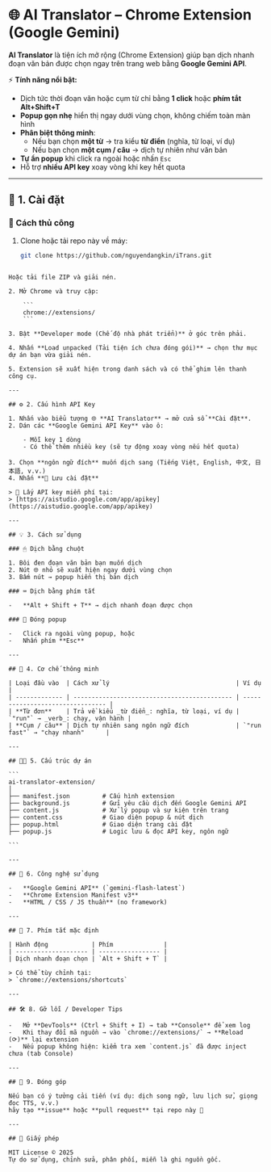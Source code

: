 # 🌐 AI Translator – Chrome Extension (Google Gemini)

**AI Translator** là tiện ích mở rộng (Chrome Extension) giúp bạn dịch nhanh đoạn văn bản được chọn ngay trên trang web bằng **Google Gemini API**.

⚡ **Tính năng nổi bật:**

-   Dịch tức thời đoạn văn hoặc cụm từ chỉ bằng **1 click** hoặc **phím tắt Alt+Shift+T**
-   **Popup gọn nhẹ** hiển thị ngay dưới vùng chọn, không chiếm toàn màn hình
-   **Phân biệt thông minh**:
    -   Nếu bạn chọn **một từ** → tra kiểu **từ điển** (nghĩa, từ loại, ví dụ)
    -   Nếu bạn chọn **một cụm / câu** → dịch tự nhiên như văn bản
-   **Tự ẩn popup** khi click ra ngoài hoặc nhấn `Esc`
-   Hỗ trợ **nhiều API key** xoay vòng khi key hết quota

---

## 🧩 1. Cài đặt

### 🔹 Cách thủ công

1. Clone hoặc tải repo này về máy:
    ```bash
    git clone https://github.com/nguyendangkin/iTrans.git
    ```

````

Hoặc tải file ZIP và giải nén.

2. Mở Chrome và truy cập:

    ```
    chrome://extensions/
    ```

3. Bật **Developer mode (Chế độ nhà phát triển)** ở góc trên phải.

4. Nhấn **Load unpacked (Tải tiện ích chưa đóng gói)** → chọn thư mục dự án bạn vừa giải nén.

5. Extension sẽ xuất hiện trong danh sách và có thể ghim lên thanh công cụ.

---

## ⚙️ 2. Cấu hình API Key

1. Nhấn vào biểu tượng 🌐 **AI Translator** → mở cửa sổ **Cài đặt**.
2. Dán các **Google Gemini API Key** vào ô:

    - Mỗi key 1 dòng
    - Có thể thêm nhiều key (sẽ tự động xoay vòng nếu hết quota)

3. Chọn **ngôn ngữ đích** muốn dịch sang (Tiếng Việt, English, 中文, 日本語, v.v.)
4. Nhấn **💾 Lưu cài đặt**

> 🔑 Lấy API key miễn phí tại:
> [https://aistudio.google.com/app/apikey](https://aistudio.google.com/app/apikey)

---

## 💡 3. Cách sử dụng

### 🖱 Dịch bằng chuột

1. Bôi đen đoạn văn bản bạn muốn dịch
2. Nút 🌐 nhỏ sẽ xuất hiện ngay dưới vùng chọn
3. Bấm nút → popup hiển thị bản dịch

### ⌨️ Dịch bằng phím tắt

-   **Alt + Shift + T** → dịch nhanh đoạn được chọn

### 🧭 Đóng popup

-   Click ra ngoài vùng popup, hoặc
-   Nhấn phím **Esc**

---

## 🧠 4. Cơ chế thông minh

| Loại đầu vào  | Cách xử lý                                   | Ví dụ                            |
| ------------- | -------------------------------------------- | -------------------------------- |
| **Từ đơn**    | Trả về kiểu _từ điển_: nghĩa, từ loại, ví dụ | `"run"` → _verb_: chạy, vận hành |
| **Cụm / câu** | Dịch tự nhiên sang ngôn ngữ đích             | `"run fast"` → "chạy nhanh"      |

---

## 🧑‍💻 5. Cấu trúc dự án

```
ai-translator-extension/
│
├── manifest.json         # Cấu hình extension
├── background.js         # Gửi yêu cầu dịch đến Google Gemini API
├── content.js            # Xử lý popup và sự kiện trên trang
├── content.css           # Giao diện popup & nút dịch
├── popup.html            # Giao diện trang cài đặt
├── popup.js              # Logic lưu & đọc API key, ngôn ngữ

```

---

## 🧰 6. Công nghệ sử dụng

-   **Google Gemini API** (`gemini-flash-latest`)
-   **Chrome Extension Manifest v3**
-   **HTML / CSS / JS thuần** (no framework)

---

## 🚀 7. Phím tắt mặc định

| Hành động            | Phím              |
| -------------------- | ----------------- |
| Dịch nhanh đoạn chọn | `Alt + Shift + T` |

> Có thể tùy chỉnh tại:
> `chrome://extensions/shortcuts`

---

## 🛠 8. Gỡ lỗi / Developer Tips

-   Mở **DevTools** (Ctrl + Shift + I) → tab **Console** để xem log
-   Khi thay đổi mã nguồn → vào `chrome://extensions/` → **Reload (⟳)** lại extension
-   Nếu popup không hiện: kiểm tra xem `content.js` đã được inject chưa (tab Console)

---

## 🤝 9. Đóng góp

Nếu bạn có ý tưởng cải tiến (ví dụ: dịch song ngữ, lưu lịch sử, giọng đọc TTS, v.v.)
hãy tạo **issue** hoặc **pull request** tại repo này 💬

---

## 🧾 Giấy phép

MIT License © 2025
Tự do sử dụng, chỉnh sửa, phân phối, miễn là ghi nguồn gốc.
````
